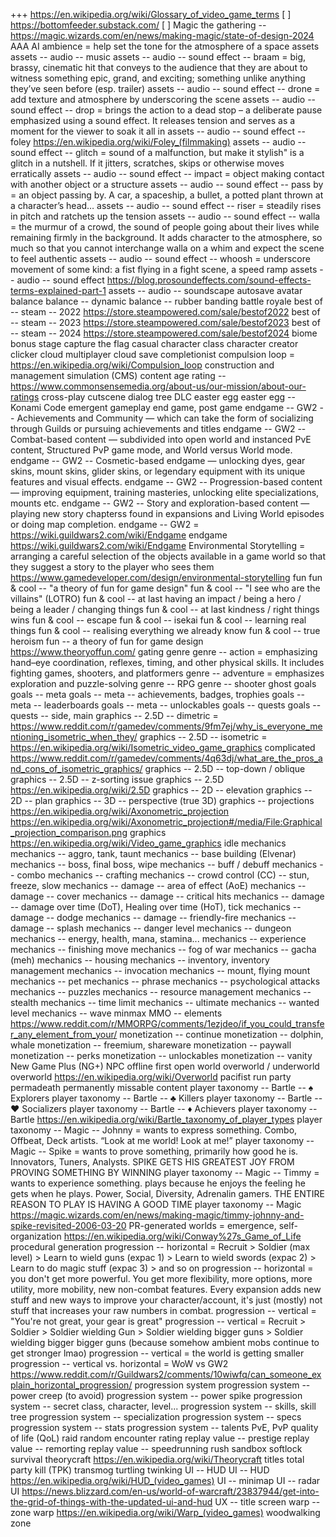 +++ https://en.wikipedia.org/wiki/Glossary_of_video_game_terms
[ ] https://bottomfeeder.substack.com/
[ ] Magic the gathering -- https://magic.wizards.com/en/news/making-magic/state-of-design-2024
AAA
AI
ambience = help set the tone for the atmosphere of a space
assets
assets -- audio -- music
assets -- audio -- sound effect -- braam = big, brassy, cinematic hit that conveys to the audience that they are about to witness something epic, grand, and exciting; something unlike anything they’ve seen before (esp. trailer)
assets -- audio -- sound effect -- drone = add texture and atmosphere by underscoring the scene
assets -- audio -- sound effect -- drop = brings the action to a dead stop – a deliberate pause emphasized using a sound effect. It releases tension and serves as a moment for the viewer to soak it all in
assets -- audio -- sound effect -- foley https://en.wikipedia.org/wiki/Foley_(filmmaking)
assets -- audio -- sound effect -- glitch = sound of a malfunction, but make it stylish" is a glitch in a nutshell. If it jitters, scratches, skips or otherwise moves erratically
assets -- audio -- sound effect -- impact = object making contact with another object or a structure
assets -- audio -- sound effect -- pass by = an object passing by. A car, a spaceship, a bullet, a potted plant thrown at a character’s head…
assets -- audio -- sound effect -- riser = steadily rises in pitch and ratchets up the tension
assets -- audio -- sound effect -- walla = the murmur of a crowd, the sound of people going about their lives while remaining firmly in the background. It adds character to the atmosphere, so much so that you cannot interchange walla on a whim and expect the scene to feel authentic
assets -- audio -- sound effect -- whoosh = underscore movement of some kind: a fist flying in a fight scene, a speed ramp
assets -- audio -- sound effect https://blog.prosoundeffects.com/sound-effects-terms-explained-part-1
assets -- audio -- soundscape
autosave
avatar
balance
balance -- dynamic
balance -- rubber banding
battle royale
best of -- steam -- 2022 https://store.steampowered.com/sale/bestof2022
best of -- steam -- 2023 https://store.steampowered.com/sale/bestof2023
best of -- steam -- 2024 https://store.steampowered.com/sale/bestof2024
biome
bonus stage
capture the flag
casual
character class
character creator
clicker
cloud multiplayer
cloud save
completionist
compulsion loop = https://en.wikipedia.org/wiki/Compulsion_loop
construction and management simulation (CMS)
content age rating -- https://www.commonsensemedia.org/about-us/our-mission/about-our-ratings
cross-play
cutscene
dialog tree
DLC
easter egg
easter egg -- Konami Code
emergent gameplay
end game, post game
endgame -- GW2 -- Achievements and Community — which can take the form of socializing through Guilds or pursuing achievements and titles
endgame -- GW2 -- Combat-based content — subdivided into open world and instanced PvE content, Structured PvP game mode, and World versus World mode.
endgame -- GW2 -- Cosmetic-based endgame — unlocking dyes, gear skins, mount skins, glider skins, or legendary equipment with its unique features and visual effects.
endgame -- GW2 -- Progression-based content — improving equipment, training masteries, unlocking elite specializations, mounts etc.
endgame -- GW2 -- Story and exploration-based content — playing new story chapterss found in expansions and Living World episodes or doing map completion.
endgame -- GW2 = https://wiki.guildwars2.com/wiki/Endgame
endgame https://wiki.guildwars2.com/wiki/Endgame
Environmental Storytelling = arranging a careful selection of the objects available in a game world so that they suggest a story to the player who sees them https://www.gamedeveloper.com/design/environmental-storytelling
fun
fun & cool -- "a theory of fun for game design"
fun & cool -- "I see who are the villains" (LOTRO)
fun & cool -- at last having an impact / being a hero / being a leader / changing things
fun & cool -- at last kindness / right things wins
fun & cool -- escape
fun & cool -- isekai
fun & cool -- learning real things
fun & cool -- realising everything we already know
fun & cool -- true heroism
fun -- a theory of fun for game design https://www.theoryoffun.com/
gating
genre
genre -- action = emphasizing hand–eye coordination, reflexes, timing, and other physical skills. It includes fighting games, shooters, and platformers
genre -- adventure = emphasizes exploration and puzzle-solving
genre -- RPG
genre -- shooter
ghost
goals
goals -- meta
goals -- meta -- achievements, badges, trophies
goals -- meta -- leaderboards
goals -- meta -- unlockables
goals -- quests
goals -- quests -- side, main
graphics -- 2.5D -- dimetric = https://www.reddit.com/r/gamedev/comments/9fm7ej/why_is_everyone_mentioning_isometric_when_they/
graphics -- 2.5D -- isometric = https://en.wikipedia.org/wiki/Isometric_video_game_graphics complicated https://www.reddit.com/r/gamedev/comments/4q63dj/what_are_the_pros_and_cons_of_isometric_graphics/
graphics -- 2.5D -- top-down / oblique
graphics -- 2.5D -- z-sorting issue
graphics -- 2.5D https://en.wikipedia.org/wiki/2.5D
graphics -- 2D -- elevation
graphics -- 2D -- plan
graphics -- 3D -- perspective (true 3D)
graphics -- projections https://en.wikipedia.org/wiki/Axonometric_projection https://en.wikipedia.org/wiki/Axonometric_projection#/media/File:Graphical_projection_comparison.png
graphics https://en.wikipedia.org/wiki/Video_game_graphics
idle
mechanics
mechanics -- aggro, tank, taunt
mechanics -- base building (Elvenar)
mechanics -- boss, final boss, wipe
mechanics -- buff / debuff
mechanics -- combo
mechanics -- crafting
mechanics -- crowd control (CC) -- stun, freeze, slow
mechanics -- damage -- area of effect (AoE)
mechanics -- damage -- cover
mechanics -- damage -- critical hits
mechanics -- damage -- damage over time (DoT), Healing over time (HoT), tick
mechanics -- damage -- dodge
mechanics -- damage -- friendly-fire
mechanics -- damage -- splash
mechanics -- danger level
mechanics -- dungeon
mechanics -- energy, health, mana, stamina...
mechanics -- experience
mechanics -- finishing move
mechanics -- fog of war
mechanics -- gacha (meh)
mechanics -- housing
mechanics -- inventory, inventory management
mechanics -- invocation
mechanics -- mount, flying mount
mechanics -- pet
mechanics -- phrase
mechanics -- psychological attacks
mechanics -- puzzles
mechanics -- resource management
mechanics -- stealth
mechanics -- time limit
mechanics -- ultimate
mechanics -- wanted level
mechanics -- wave
minmax
MMO -- elements https://www.reddit.com/r/MMORPG/comments/1ezjdeo/if_you_could_transfer_any_element_from_your/
monetization -- continue
monetization -- dolphin, whale
monetization -- freemium, shareware
monetization -- paywall
monetization -- perks
monetization -- unlockables
monetization -- vanity
New Game Plus (NG+)
NPC
offline first
open world
overworld / underworld
overworld https://en.wikipedia.org/wiki/Overworld
pacifist run
party
permadeath
permanently missable content
player taxonomy -- Bartle -- ♠ Explorers
player taxonomy -- Bartle -- ♣ Killers
player taxonomy -- Bartle -- ♥ Socializers
player taxonomy -- Bartle -- ♦ Achievers
player taxonomy -- Bartle https://en.wikipedia.org/wiki/Bartle_taxonomy_of_player_types
player taxonomy -- Magic -- Johnny = wants to express something. Combo, Offbeat, Deck artists. “Look at me world! Look at me!”
player taxonomy -- Magic -- Spike = wants to prove something, primarily how good he is. Innovators, Tuners, Analysts. SPIKE GETS HIS GREATEST JOY FROM PROVING SOMETHING BY WINNING
player taxonomy -- Magic -- Timmy = wants to experience something. plays because he enjoys the feeling he gets when he plays. Power, Social, Diversity, Adrenalin gamers. THE ENTIRE REASON TO PLAY IS HAVING A GOOD TIME
player taxonomy -- Magic https://magic.wizards.com/en/news/making-magic/timmy-johnny-and-spike-revisited-2006-03-20
PR-generated worlds =  emergence, self-organization https://en.wikipedia.org/wiki/Conway%27s_Game_of_Life
procedural generation
progression -- horizontal = Recruit > Soldier (max level) > Learn to wield guns (expac 1) > Learn to wield swords (expac 2) > Learn to do magic stuff (expac 3) > and so on
progression -- horizontal = you don't get more powerful. You get more flexibility, more options, more utility, more mobility, new non-combat features. Every expansion adds new stuff and new ways to improve your character/account, it's just (mostly) not stuff that increases your raw numbers in combat.
progression -- vertical = "You're not great, your gear is great"
progression -- vertical = Recruit > Soldier > Soldier wielding Gun > Soldier wielding bigger guns > Soldier wielding bigger bigger guns (because somehow ambient mobs continue to get stronger lmao)
progression -- vertical = the world is getting smaller
progression -- vertical vs. horizontal = WoW vs GW2 https://www.reddit.com/r/Guildwars2/comments/10wiwfq/can_someone_explain_horizontal_progression/
progression system
progression system -- power creep (to avoid)
progression system -- power spike
progression system -- secret class, character, level...
progression system -- skills, skill tree
progression system -- specialization
progression system -- specs
progression system -- stats
progression system -- talents
PvE, PvP
quality of life (QoL)
raid
random encounter
rating
replay value -- prestige
replay value -- remorting
replay value -- speedrunning
rush
sandbox
softlock
survival
theorycraft https://en.wikipedia.org/wiki/Theorycraft
titles
total party kill (TPK)
transmog
turtling
twinking
UI -- HUD
UI -- HUD https://en.wikipedia.org/wiki/HUD_(video_games)
UI -- minimap
UI -- radar
UI https://news.blizzard.com/en-us/world-of-warcraft/23837944/get-into-the-grid-of-things-with-the-updated-ui-and-hud
UX -- title screen
warp -- zone
warp https://en.wikipedia.org/wiki/Warp_(video_games)
woodwalking
zone

